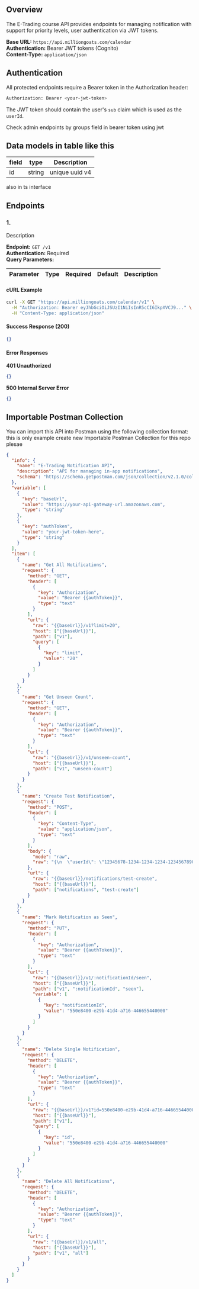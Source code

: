 ## Overview

The E-Trading course API provides endpoints for managing notification with support for priority levels, user authentication via JWT tokens.

**Base URL:** `https://api.milliongoats.com/calendar`  
**Authentication:** Bearer JWT tokens (Cognito)  
**Content-Type:** `application/json`

## Authentication

All protected endpoints require a Bearer token in the Authorization header:

```bash
Authorization: Bearer <your-jwt-token>
```

The JWT token should contain the user's `sub` claim which is used as the `userId`.

Check admin endpoints by groups field in bearer token using jwt

## Data models in table like this

| field | type   | Description    |
| ----- | ------ | -------------- |
| id    | string | unique uuid v4 |

also in ts interface

## Endpoints

### 1.

Description

**Endpoint:** `GET /v1`  
**Authentication:** Required  
**Query Parameters:**

| Parameter | Type | Required | Default | Description |
| --------- | ---- | -------- | ------- | ----------- |

#### cURL Example

```bash
curl -X GET "https://api.milliongoats.com/calendar/v1" \
  -H "Authorization: Bearer eyJhbGciOiJSUzI1NiIsInR5cCI6IkpXVCJ9..." \
  -H "Content-Type: application/json"
```

#### Success Response (200)

```json
{}
```

#### Error Responses

**401 Unauthorized**

```json
{}
```

**500 Internal Server Error**

```json
{}
```

## Importable Postman Collection

You can import this API into Postman using the following collection format:
this is only example create new Importable Postman Collection for this repo plesae

```json
{
  "info": {
    "name": "E-Trading Notification API",
    "description": "API for managing in-app notifications",
    "schema": "https://schema.getpostman.com/json/collection/v2.1.0/collection.json"
  },
  "variable": [
    {
      "key": "baseUrl",
      "value": "https://your-api-gateway-url.amazonaws.com",
      "type": "string"
    },
    {
      "key": "authToken",
      "value": "your-jwt-token-here",
      "type": "string"
    }
  ],
  "item": [
    {
      "name": "Get All Notifications",
      "request": {
        "method": "GET",
        "header": [
          {
            "key": "Authorization",
            "value": "Bearer {{authToken}}",
            "type": "text"
          }
        ],
        "url": {
          "raw": "{{baseUrl}}/v1?limit=20",
          "host": ["{{baseUrl}}"],
          "path": ["v1"],
          "query": [
            {
              "key": "limit",
              "value": "20"
            }
          ]
        }
      }
    },
    {
      "name": "Get Unseen Count",
      "request": {
        "method": "GET",
        "header": [
          {
            "key": "Authorization",
            "value": "Bearer {{authToken}}",
            "type": "text"
          }
        ],
        "url": {
          "raw": "{{baseUrl}}/v1/unseen-count",
          "host": ["{{baseUrl}}"],
          "path": ["v1", "unseen-count"]
        }
      }
    },
    {
      "name": "Create Test Notification",
      "request": {
        "method": "POST",
        "header": [
          {
            "key": "Content-Type",
            "value": "application/json",
            "type": "text"
          }
        ],
        "body": {
          "mode": "raw",
          "raw": "{\n  \"userId\": \"12345678-1234-1234-1234-123456789012\",\n  \"email\": \"user@example.com\",\n  \"titleKey\": \"Test Notification\",\n  \"messageKey\": \"This is a test message\",\n  \"type\": \"system_announcement\",\n  \"priority\": \"medium\"\n}"
        },
        "url": {
          "raw": "{{baseUrl}}/notifications/test-create",
          "host": ["{{baseUrl}}"],
          "path": ["notifications", "test-create"]
        }
      }
    },
    {
      "name": "Mark Notification as Seen",
      "request": {
        "method": "PUT",
        "header": [
          {
            "key": "Authorization",
            "value": "Bearer {{authToken}}",
            "type": "text"
          }
        ],
        "url": {
          "raw": "{{baseUrl}}/v1/:notificationId/seen",
          "host": ["{{baseUrl}}"],
          "path": ["v1", ":notificationId", "seen"],
          "variable": [
            {
              "key": "notificationId",
              "value": "550e8400-e29b-41d4-a716-446655440000"
            }
          ]
        }
      }
    },
    {
      "name": "Delete Single Notification",
      "request": {
        "method": "DELETE",
        "header": [
          {
            "key": "Authorization",
            "value": "Bearer {{authToken}}",
            "type": "text"
          }
        ],
        "url": {
          "raw": "{{baseUrl}}/v1?id=550e8400-e29b-41d4-a716-446655440000",
          "host": ["{{baseUrl}}"],
          "path": ["v1"],
          "query": [
            {
              "key": "id",
              "value": "550e8400-e29b-41d4-a716-446655440000"
            }
          ]
        }
      }
    },
    {
      "name": "Delete All Notifications",
      "request": {
        "method": "DELETE",
        "header": [
          {
            "key": "Authorization",
            "value": "Bearer {{authToken}}",
            "type": "text"
          }
        ],
        "url": {
          "raw": "{{baseUrl}}/v1/all",
          "host": ["{{baseUrl}}"],
          "path": ["v1", "all"]
        }
      }
    }
  ]
}
```
